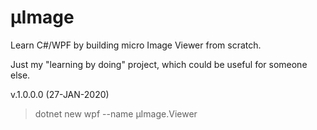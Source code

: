 # µImage
Learn C#/WPF by building micro Image Viewer from scratch.

Just my "learning by doing" project, which could be useful for someone else.

v.1.0.0.0 (27-JAN-2020)
>dotnet new wpf --name µImage.Viewer

